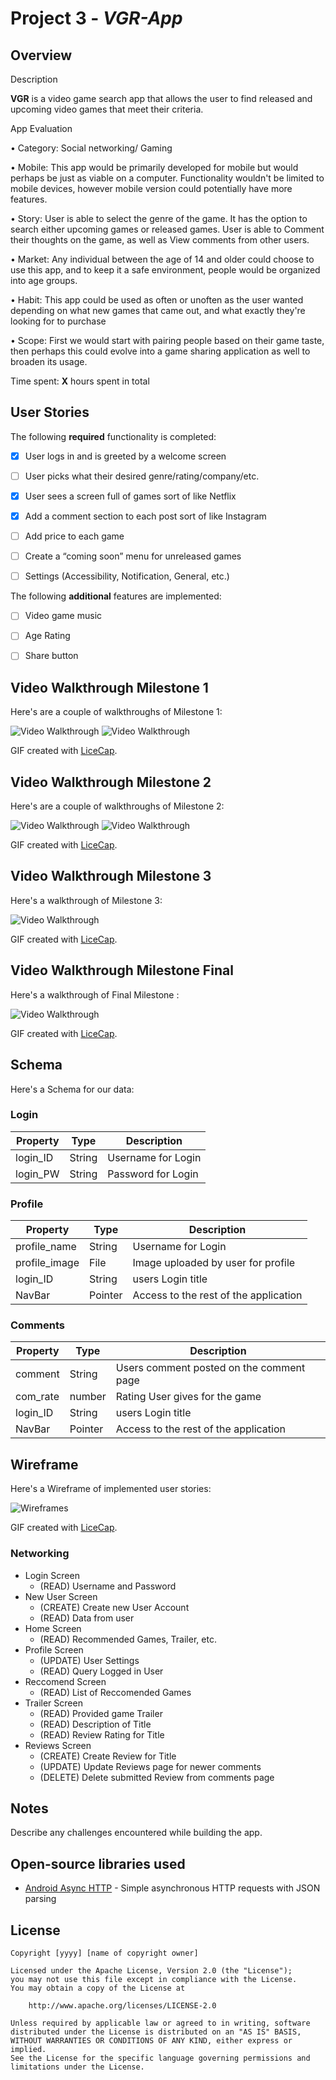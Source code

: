 # Project 3 - *VGR-App*

## Overview

Description 

**VGR** is a video game search app that allows the user to find released and upcoming video games that meet their criteria.

App Evaluation 

•	Category: Social networking/ Gaming

•	Mobile: This app would be primarily developed for mobile but would perhaps be just as viable on a computer. Functionality wouldn't be limited to mobile devices, however mobile version could potentially have more features.

•	Story: User is able to select the genre of the game. It has the option to search either upcoming games or released games. User is able to Comment their thoughts on the game, as well as View comments from other users.

•	Market: Any individual between the age of 14 and older could choose to use this app, and to keep it a safe environment, people would be organized into age groups.

•	Habit: This app could be used as often or unoften as the user wanted depending on what new games that came out, and what exactly they're looking for to purchase

•	Scope: First we would start with pairing people based on their game taste, then perhaps this could evolve into a game sharing application as well to broaden its usage.




Time spent: **X** hours spent in total

## User Stories

The following **required** functionality is completed:

- [x]	User logs in and is greeted by a welcome screen
- [ ]	User picks what their desired genre/rating/company/etc. 
- [x]	User sees a screen full of games sort of like Netflix
- [x]	Add a comment section to each post sort of like Instagram 
- [ ]	Add price to each game
- [ ]	Create a “coming soon” menu for unreleased games
- [ ]	Settings (Accessibility, Notification, General, etc.)


The following **additional** features are implemented:

-  [ ]	Video game music
-  [ ]	Age Rating
-  [ ]	Share button


## Video Walkthrough Milestone 1

Here's are a couple of walkthroughs of Milestone 1:

<img src='https://github.com/Game-Recommendation/VGR-App/blob/master/Parse%20Database%20Creation.gif?raw=true' title='Video Walkthrough' width='' alt='Video Walkthrough' />

<img src='https://github.com/Game-Recommendation/VGR-App/blob/master/VGR%20Milestone%201%20Walkthrough.gif?raw=true' title='Video Walkthrough' width='' alt='Video Walkthrough' />

GIF created with [LiceCap](http://www.cockos.com/licecap/).

## Video Walkthrough Milestone 2

Here's are a couple of walkthroughs of Milestone 2:

<img src='https://github.com/Game-Recommendation/VGR-App/blob/master/VGR%20Milestone%202%20Walkthrough.gif?raw=true' title='Video Walkthrough' width='' alt='Video Walkthrough' />

<img src='https://github.com/Game-Recommendation/VGR-App/blob/master/VGR%20Milestone%202%20Walkthrough%20part%202.gif?raw=true' title='Video Walkthrough' width='' alt='Video Walkthrough' />

GIF created with [LiceCap](http://www.cockos.com/licecap/).


## Video Walkthrough Milestone 3

Here's a walkthrough of Milestone 3:

<img src='https://github.com/Game-Recommendation/VGR-App/blob/master/VGR%20Milestone%203%20Walkthrough.gif?raw=true' title='Video Walkthrough' width='' alt='Video Walkthrough' />


GIF created with [LiceCap](http://www.cockos.com/licecap/).



## Video Walkthrough Milestone Final

Here's a walkthrough of Final Milestone :

<img src='https://github.com/Game-Recommendation/VGR-App/blob/master/VGR%20Milestone%20Final%20Walkthrough.gif?raw=true' title='Video Walkthrough' width='' alt='Video Walkthrough' />


GIF created with [LiceCap](http://www.cockos.com/licecap/).

## Schema

Here's a Schema for our data:

### Login

| __Property__ | __Type__  |       __Description__       |
|--------------|-----------|-----------------------------|
| login_ID     | String    | Username for Login          |
| login_PW     | String    | Password for Login          |


### Profile

| __Property__ | __Type__  |            __Description__              |
|--------------|-----------|-----------------------------------------|
| profile_name | String    | Username for Login                      |
| profile_image| File      | Image uploaded by user for profile      |
| login_ID     | String    | users Login title                       |
| NavBar       | Pointer   | Access to the rest of the application   |


### Comments

| __Property__ | __Type__  |            __Description__              |
|--------------|-----------|-----------------------------------------|
| comment      | String    | Users comment posted on the comment page|
| com_rate     | number    | Rating User gives for the game          |
| login_ID     | String    | users Login title                       |
| NavBar       | Pointer   | Access to the rest of the application   |


## Wireframe

Here's a Wireframe of implemented user stories:


<img src='https://github.com/Game-Recommendation/VGR-App/blob/master/Wireframes%20(Updated).jpg?raw=true' title='Wireframes' width='' alt='Wireframes' />

GIF created with [LiceCap](http://www.cockos.com/licecap/).


### Networking

* Login Screen
  * (READ) Username and Password
* New User Screen
  * (CREATE) Create new User Account
  * (READ) Data from user
* Home Screen
  * (READ) Recommended Games, Trailer, etc.
* Profile Screen
  * (UPDATE) User Settings
  * (READ) Query Logged in User
* Reccomend Screen
  * (READ) List of Reccomended Games
* Trailer Screen
  * (READ) Provided game Trailer
  * (READ) Description of Title
  * (READ) Review Rating for Title
* Reviews Screen
  * (CREATE) Create Review for Title
  * (UPDATE) Update Reviews page for newer comments
  * (DELETE) Delete submitted Review from comments page


## Notes

Describe any challenges encountered while building the app.

## Open-source libraries used

- [Android Async HTTP](https://github.com/codepath/CPAsyncHttpClient) - Simple asynchronous HTTP requests with JSON parsing

## License

    Copyright [yyyy] [name of copyright owner]

    Licensed under the Apache License, Version 2.0 (the "License");
    you may not use this file except in compliance with the License.
    You may obtain a copy of the License at

        http://www.apache.org/licenses/LICENSE-2.0

    Unless required by applicable law or agreed to in writing, software
    distributed under the License is distributed on an "AS IS" BASIS,
    WITHOUT WARRANTIES OR CONDITIONS OF ANY KIND, either express or implied.
    See the License for the specific language governing permissions and
    limitations under the License.
